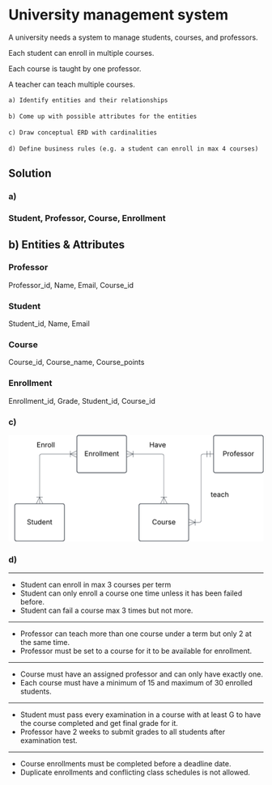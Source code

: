 # University management system

A university needs a system to manage students, courses, and professors.

Each student can enroll in multiple courses.

Each course is taught by one professor.

A teacher can teach multiple courses.

    a) Identify entities and their relationships

    b) Come up with possible attributes for the entities

    c) Draw conceptual ERD with cardinalities

    d) Define business rules (e.g. a student can enroll in max 4 courses)


## Solution

### a) 

### Student, Professor, Course, Enrollment



## b) Entities & Attributes
### Professor 

Professor_id, Name, Email, Course_id

### Student

Student_id, Name, Email

### Course

Course_id, Course_name, Course_points

### Enrollment

Enrollment_id, Grade, Student_id, Course_id

### c)

<img src = "../assets/University.png" width=600>

### d)

---------------------------------------------------------------------------------
- Student can enroll in max 3 courses per term
- Student can only enroll a course one time unless it has been failed before.
- Student can fail a course max 3 times but not more.
---------------------------------------------------------------------------------
- Professor can teach more than one course under a term but only 2 at the same time.
- Professor must be set to a course for it to be available for enrollment.
---------------------------------------------------------------------------------
- Course must have an assigned professor and can only have exactly one.
- Each course must have a minimum of 15 and maximum of 30 enrolled students.
---------------------------------------------------------------------------------
- Student must pass every examination in a course with at least G to have the course completed and get final grade for it.
- Professor have 2 weeks to submit grades to all students after examination test.
---------------------------------------------------------------------------------
- Course enrollments must be completed before a deadline date.
- Duplicate enrollments and conflicting class schedules is not allowed.
